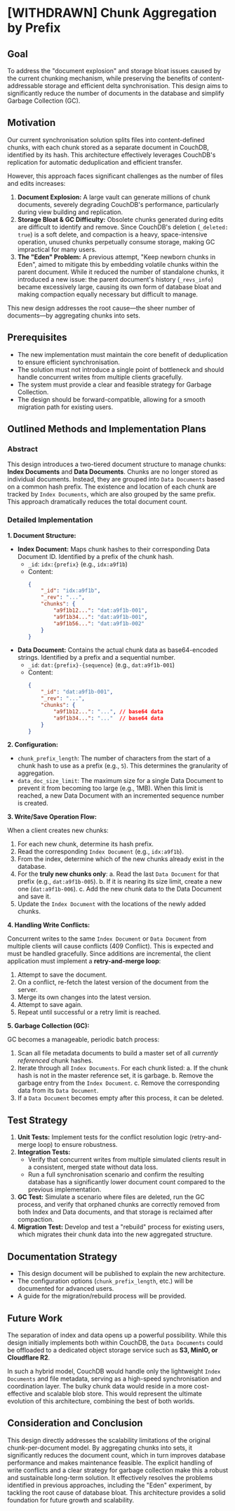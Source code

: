 # [WITHDRAWN] Chunk Aggregation by Prefix 

## Goal

To address the "document explosion" and storage bloat issues caused by the current chunking mechanism, while preserving the benefits of content-addressable storage and efficient delta synchronisation. This design aims to significantly reduce the number of documents in the database and simplify Garbage Collection (GC).

## Motivation

Our current synchronisation solution splits files into content-defined chunks, with each chunk stored as a separate document in CouchDB, identified by its hash. This architecture effectively leverages CouchDB's replication for automatic deduplication and efficient transfer.

However, this approach faces significant challenges as the number of files and edits increases:
1.  **Document Explosion:** A large vault can generate millions of chunk documents, severely degrading CouchDB's performance, particularly during view building and replication.
2.  **Storage Bloat & GC Difficulty:** Obsolete chunks generated during edits are difficult to identify and remove. Since CouchDB's deletion (`_deleted: true`) is a soft delete, and compaction is a heavy, space-intensive operation, unused chunks perpetually consume storage, making GC impractical for many users.
3.  **The "Eden" Problem:** A previous attempt, "Keep newborn chunks in Eden", aimed to mitigate this by embedding volatile chunks within the parent document. While it reduced the number of standalone chunks, it introduced a new issue: the parent document's history (`_revs_info`) became excessively large, causing its own form of database bloat and making compaction equally necessary but difficult to manage.

This new design addresses the root cause—the sheer number of documents—by aggregating chunks into sets.

## Prerequisites

- The new implementation must maintain the core benefit of deduplication to ensure efficient synchronisation.
- The solution must not introduce a single point of bottleneck and should handle concurrent writes from multiple clients gracefully.
- The system must provide a clear and feasible strategy for Garbage Collection.
- The design should be forward-compatible, allowing for a smooth migration path for existing users.

## Outlined Methods and Implementation Plans

### Abstract

This design introduces a two-tiered document structure to manage chunks: **Index Documents** and **Data Documents**. Chunks are no longer stored as individual documents. Instead, they are grouped into `Data Documents` based on a common hash prefix. The existence and location of each chunk are tracked by `Index Documents`, which are also grouped by the same prefix. This approach dramatically reduces the total document count.

### Detailed Implementation

**1. Document Structure:**

-   **Index Document:** Maps chunk hashes to their corresponding Data Document ID. Identified by a prefix of the chunk hash.
    -   `_id`: `idx:{prefix}` (e.g., `idx:a9f1b`)
    -   Content:
        ```json
        {
            "_id": "idx:a9f1b",
            "_rev": "...",
            "chunks": {
                "a9f1b12...": "dat:a9f1b-001",
                "a9f1b34...": "dat:a9f1b-001",
                "a9f1b56...": "dat:a9f1b-002"
            }
        }
        ```
-   **Data Document:** Contains the actual chunk data as base64-encoded strings. Identified by a prefix and a sequential number.
    -   `_id`: `dat:{prefix}-{sequence}` (e.g., `dat:a9f1b-001`)
    -   Content:
        ```json
        {
            "_id": "dat:a9f1b-001",
            "_rev": "...",
            "chunks": {
                "a9f1b12...": "...", // base64 data
                "a9f1b34...": "..."  // base64 data
            }
        }
        ```

**2. Configuration:**

-   `chunk_prefix_length`: The number of characters from the start of a chunk hash to use as a prefix (e.g., `5`). This determines the granularity of aggregation.
-   `data_doc_size_limit`: The maximum size for a single Data Document to prevent it from becoming too large (e.g., 1MB). When this limit is reached, a new Data Document with an incremented sequence number is created.

**3. Write/Save Operation Flow:**

When a client creates new chunks:
1.  For each new chunk, determine its hash prefix.
2.  Read the corresponding `Index Document` (e.g., `idx:a9f1b`).
3.  From the index, determine which of the new chunks already exist in the database.
4.  For the **truly new chunks only**:
    a. Read the last `Data Document` for that prefix (e.g., `dat:a9f1b-005`).
    b. If it is nearing its size limit, create a new one (`dat:a9f1b-006`).
    c. Add the new chunk data to the Data Document and save it.
5.  Update the `Index Document` with the locations of the newly added chunks.

**4. Handling Write Conflicts:**

Concurrent writes to the same `Index Document` or `Data Document` from multiple clients will cause conflicts (409 Conflict). This is expected and must be handled gracefully. Since additions are incremental, the client application must implement a **retry-and-merge loop**:
1.  Attempt to save the document.
2.  On a conflict, re-fetch the latest version of the document from the server.
3.  Merge its own changes into the latest version.
4.  Attempt to save again.
5.  Repeat until successful or a retry limit is reached.

**5. Garbage Collection (GC):**

GC becomes a manageable, periodic batch process:
1.  Scan all file metadata documents to build a master set of all *currently referenced* chunk hashes.
2.  Iterate through all `Index Documents`. For each chunk listed:
    a. If the chunk hash is not in the master reference set, it is garbage.
    b. Remove the garbage entry from the `Index Document`.
    c. Remove the corresponding data from its `Data Document`.
3.  If a `Data Document` becomes empty after this process, it can be deleted.

## Test Strategy

1.  **Unit Tests:** Implement tests for the conflict resolution logic (retry-and-merge loop) to ensure robustness.
2.  **Integration Tests:**
    -   Verify that concurrent writes from multiple simulated clients result in a consistent, merged state without data loss.
    -   Run a full synchronisation scenario and confirm the resulting database has a significantly lower document count compared to the previous implementation.
3.  **GC Test:** Simulate a scenario where files are deleted, run the GC process, and verify that orphaned chunks are correctly removed from both Index and Data documents, and that storage is reclaimed after compaction.
4.  **Migration Test:** Develop and test a "rebuild" process for existing users, which migrates their chunk data into the new aggregated structure.

## Documentation Strategy

-   This design document will be published to explain the new architecture.
-   The configuration options (`chunk_prefix_length`, etc.) will be documented for advanced users.
-   A guide for the migration/rebuild process will be provided.

## Future Work

The separation of index and data opens up a powerful possibility. While this design initially implements both within CouchDB, the `Data Documents` could be offloaded to a dedicated object storage service such as **S3, MinIO, or Cloudflare R2**.

In such a hybrid model, CouchDB would handle only the lightweight `Index Documents` and file metadata, serving as a high-speed synchronisation and coordination layer. The bulky chunk data would reside in a more cost-effective and scalable blob store. This would represent the ultimate evolution of this architecture, combining the best of both worlds.

## Consideration and Conclusion

This design directly addresses the scalability limitations of the original chunk-per-document model. By aggregating chunks into sets, it significantly reduces the document count, which in turn improves database performance and makes maintenance feasible. The explicit handling of write conflicts and a clear strategy for garbage collection make this a robust and sustainable long-term solution. It effectively resolves the problems identified in previous approaches, including the "Eden" experiment, by tackling the root cause of database bloat. This architecture provides a solid foundation for future growth and scalability.